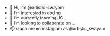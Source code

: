 - 👋 Hi, I’m @artistic-swayam
- 👀 I’m interested in coding
- 🌱 I’m currently learning JS
- 💞️ I’m looking to collaborate on ...
- 📫 reach me on instagram as  @artistic_swayam

<!---
artistic-swayam/artistic-swayam is a ✨ special ✨ repository because its `README.md` (this file) appears on your GitHub profile.
You can click the Preview link to take a look at your changes.
--->
